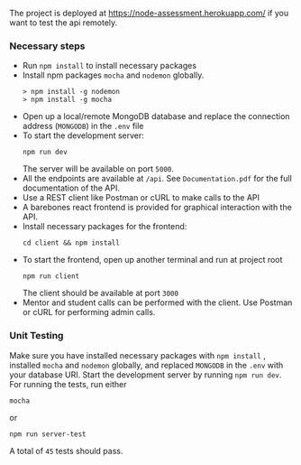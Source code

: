 The project is deployed at https://node-assessment.herokuapp.com/ if you want to test the api remotely.
### Necessary steps
- Run `npm install` to install necessary packages
- Install npm packages `mocha` and `nodemon` globally.
  ```
  > npm install -g nodemon
  > npm install -g mocha
  ```
- Open up a local/remote MongoDB database and replace the connection address (`MONGODB`) in the `.env` file
- To start the development server:
  ```
  npm run dev
  ```
  The server will be available on port `5000`.
- All the endpoints are available at `/api`. See `Documentation.pdf` for the full documentation of the API.
- Use a REST client like Postman or cURL to make calls to the API
- A barebones react frontend is provided for graphical interaction with the API.
- Install necessary packages for the frontend:
  ```
  cd client && npm install
  ```
- To start the frontend, open up another terminal and run at project root
  ```
  npm run client
  ```
  The client should be available at port `3000`
- Mentor and student calls can be performed with the client. Use Postman or cURL for performing admin calls.

### Unit Testing
Make sure you have installed necessary packages with `npm install` , installed `mocha` and `nodemon` globally, and replaced `MONGODB` in the `.env` with your database URI. Start the development server by running `npm run dev`. For running the tests, run either

```
mocha
```
or
```
npm run server-test
```

A total of `45` tests should pass.